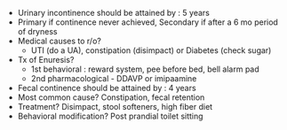 - Urinary incontinence should be attained by : 5 years
- Primary if continence never achieved, Secondary if after a 6 mo period of dryness
- Medical causes to r/o?
	- UTI (do a UA), constipation (disimpact) or Diabetes (check sugar)
- Tx of Enuresis?
	- 1st behavioral : reward system, pee before bed, bell alarm pad
	- 2nd pharmacological - DDAVP or imipaamine
- Fecal continence should be attained by : 4 years
- Most common cause? Constipation, fecal retention
- Treatment? Disimpact, stool softeners, high fiber diet
- Behavioral modification? Post prandial toilet sitting